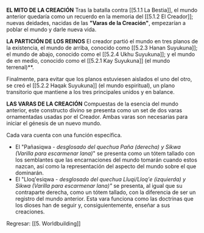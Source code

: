 
**EL MITO DE LA CREACIÓN**
Tras la batalla contra [[5.1.1 La Bestia]], el mundo anterior quedaría como un recuerdo en la memoria del [[5.1.2 El Creador]]; nuevas deidades, nacidas de las **"Varas de la Creación"**, empezarían a poblar el mundo y darle nueva vida. 

**LA PARTICIÓN DE LOS REINOS**
El creador partió el mundo en tres planos de la existencia, el mundo de arriba, conocido como [[5.2.3 Hanan Suyukuna]]; el mundo de abajo, conocido como el [[5.2.4 Ukhu Suyukuna]]; y el mundo de en medio, conocido como el [[5.2.1 Kay Suyukuna]] (el mundo terrenal)**.

Finalmente, para evitar que los planos estuviesen aislados el uno del otro, se creó el [[5.2.2 Haqak Suyukuna]] (el mundo espiritual), un plano transitorio que mantiene a los tres principales unidos y en balance.

**LAS VARAS DE LA CREACIÓN**
Compuestas de la esencia del mundo anterior, este constructo divino se presenta como un set de dos varas ornamentadas usadas por el Creador. Ambas varas son necesarias para iniciar el génesis de un nuevo mundo.

Cada vara cuenta con una función específica.
- El "Pañasiqwa - *desglosado del quechua Paña (derecha) y Sikwa (Varilla para escarmenar lana)*" se presenta como un tótem tallado con los semblantes que las encarnaciones del mundo tomarán cuando estos nazcan, así como la representación del aspecto del mundo sobre el que dominarán.
- El "Lloq'esiqwa *- desglosado del quechua Lluqi/Lloq'e (izquierda) y Sikwa (Varilla para escarmenar lana)"* se presenta, al igual que su contraparte derecha, como un tótem tallado, con la diferencia de ser un registro del mundo anterior. Esta vara funciona como las doctrinas que los dioses han de seguir y, consiguientemente, enseñar a sus creaciones.

Regresar: [[5. Worldbuilding]]